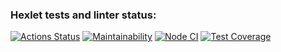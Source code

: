 ### Hexlet tests and linter status:

[![Actions Status](https://github.com/Saimon398/fullstack-javascript-project-4/workflows/hexlet-check/badge.svg)](https://github.com/Saimon398/fullstack-javascript-project-4/actions)
[![Maintainability](https://api.codeclimate.com/v1/badges/af4ea345483ee261345a/maintainability)](https://codeclimate.com/github/Saimon398/fullstack-javascript-project-4/maintainability)
[![Node CI](https://github.com/Saimon398/fullstack-javascript-project-4/workflows/NodeCI/badge.svg)](https://github.com/Saimon398/fullstack-javascript-project-4/actions)
[![Test Coverage](https://api.codeclimate.com/v1/badges/d14b1ec2c594b72e8471/test_coverage)](https://codeclimate.com/github/Saimon398/fullstack-javascript-project-4/test_coverage)

